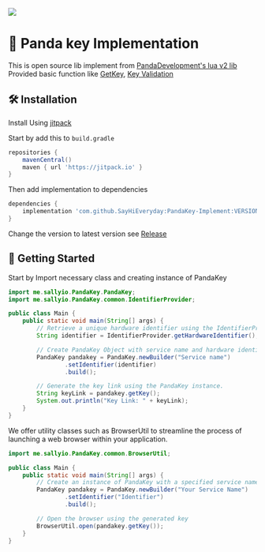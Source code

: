 [![](https://jitpack.io/v/SayHiEveryday/PandaKey-Implement.svg)](https://jitpack.io/#SayHiEveryday/PandaKey-Implement)


<img align="right" src="https://pandadevelopment.net/images/logo.png" alt="">

# 🐼 Panda key Implementation

This is open source lib implement from [PandaDevelopment's lua v2 lib](https://github.com/Panda-Repositories/PandaKS_Libraries/blob/main/library/LuaLib/ROBLOX/PandaBetaLib.lua)
<br>
Provided basic function like [GetKey](https://github.com/Panda-Repositories/PandaKS_Libraries/blob/main/library/LuaLib/ROBLOX/PandaBetaLib.lua#L159), [Key Validation](https://github.com/Panda-Repositories/PandaKS_Libraries/blob/main/library/LuaLib/ROBLOX/PandaBetaLib.lua#L191)

## 🛠️ Installation

Install Using [jitpack](https://jitpack.io/)

Start by add this to `build.gradle`
```gradle
repositories {
    mavenCentral()
    maven { url 'https://jitpack.io' }
}
```

Then add implementation to dependencies
```gradle
dependencies {
    implementation 'com.github.SayHiEveryday:PandaKey-Implement:VERSION'
}
```

Change the version to latest version see [Release](https://github.com/SayHiEveryday/PandaKey-Implement/releases)

## 📖 Getting Started

Start by Import necessary class and creating instance of PandaKey

```java
import me.sallyio.PandaKey.PandaKey;
import me.sallyio.PandaKey.common.IdentifierProvider;

public class Main {
    public static void main(String[] args) {
        // Retrieve a unique hardware identifier using the IdentifierProvider class.
        String identifier = IdentifierProvider.getHardwareIdentifier();

        // Create PandaKey Object with service name and hardware identifier.
        PandaKey pandakey = PandaKey.newBuilder("Service name")
                .setIdentifier(identifier)
                .build();

        // Generate the key link using the PandaKey instance.
        String keyLink = pandakey.getKey();
        System.out.println("Key Link: " + keyLink);
    }
}
```

We offer utility classes such as BrowserUtil to streamline the process of launching a web browser within your application.
```java
import me.sallyio.PandaKey.common.BrowserUtil;

public class Main {
    public static void main(String[] args) {
        // Create an instance of PandaKey with a specified service name and identifier
        PandaKey pandakey = PandaKey.newBuilder("Your Service Name")
                .setIdentifier("Identifier")
                .build();

        // Open the browser using the generated key
        BrowserUtil.open(pandakey.getKey());
    }
}

```
